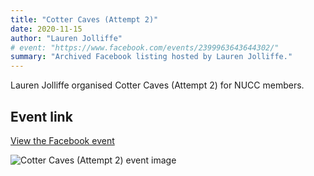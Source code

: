 ```yaml
---
title: "Cotter Caves (Attempt 2)"
date: 2020-11-15
author: "Lauren Jolliffe"
# event: "https://www.facebook.com/events/2399963643644302/"
summary: "Archived Facebook listing hosted by Lauren Jolliffe."
---
```

Lauren Jolliffe organised Cotter Caves (Attempt 2) for NUCC members.

## Event link

[View the Facebook event](https://www.facebook.com/events/2399963643644302/)

![Cotter Caves (Attempt 2) event image](/trip/event-images/20201115_cotter_caves_attempt_2.jpg)
